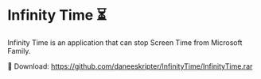 # Infinity Time ⏳
Infinity Time is an application that can stop Screen Time from Microsoft Family.

🔽 Download: https://github.com/daneeskripter/InfinityTime/InfinityTime.rar
